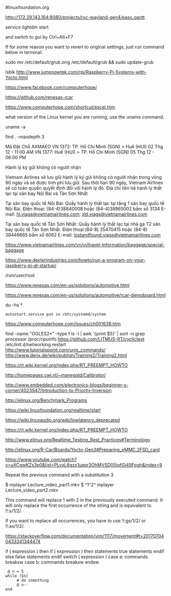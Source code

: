 #linuxfoundation.org

http://172.29.143.164:8080/projects/rvc-wayland-gen4/easy_gantt



service lightdm start

and switch to gui by Ctrl+Alt+F7

If for some reason you want to revert to original settings, just run command below in terminal:

sudo mv /etc/default/grub.orig /etc/default/grub && sudo update-grub

lsblk 
http://www.jumpnowtek.com/rpi/Raspberry-Pi-Systems-with-Yocto.html

https://www.facebook.com/computerhope/


https://github.com/renesas-rcar

https://www.computerhope.com/shortcut/excel.htm

what version of the Linux kernel you are running, use the uname command.

uname -a


find . -maxdepth 3

Mã Đặt Chỗ
AXMAEO
 VN 1372: TP. Hồ Chí Minh (SGN) > Huế (HUI)
 02 Thg 12 - 11:00 AM
  VN 1377: Huế (HUI) > TP. Hồ Chí Minh (SGN)
05 Thg 12 - 08:00 PM



Hành lý ký gửi không có người nhận

Vietnam Airlines sẽ lưu giữ hành lý ký gửi không có người nhận trong vòng 90 ngày và sẽ được tính phí lưu giữ. Sau thời hạn 90 ngày, Vietnam Airlines sẽ có toàn quyền quyết định đối với hành lý đó.
Địa chỉ liên hệ hành lý thất lạc tại sân bay Nội Bài và Tân Sơn Nhất

Tại sân bay quốc tế Nội Bài:
Quầy hành lý thất lạc tại tầng 1 sân bay quốc tế Nội Bài.
Điện thoại: (84-4)38840008 hoặc (84-4)38865002 bấm số 3134
E-mail: hl.viags@vietnamairlines.com; xld.viags@vietnamairlines.com

Tại sân bay quốc tế Tân Sơn Nhất:
Quầy hành lý thất lạc tại nhà ga T2 sân bay quốc tế Tân Sơn Nhất.
Điện thoại:(84-8) 35470415 hoặc (84-8) 38446665 bấm số 6062
E-mail: lostandfound.viags@vietnamairlines.com 

https://www.vietnamairlines.com/vn/vi/travel-information/baggage/special-baggage


https://www.dexterindustries.com/howto/run-a-program-on-your-raspberry-pi-at-startup/

/run/user/root

https://www.renesas.com/en-us/solutions/automotive.html

https://www.renesas.com/en-us/solutions/automotive/rcar-demoboard.html

du -hs *

 	autostart.service put in /etc/systemd/system

https://www.computerhope.com/issues/ch001638.htm


find -name "OGLES2*" -type f
ls -l | awk '{print $5}' | sort -n
grep processor /proc/cpuinfo
https://github.com/LITMUS-RT/cyclictest
/etc/init.d/networking restart
http://www.tutorialspoint.com/unix_commands/
http://www.denx.de/wiki/publish/Training2/Training2.html

https://rt.wiki.kernel.org/index.php/RT_PREEMPT_HOWTO

http://homepages.cwi.nl/~manegold/Calibrator/

http://www.embedded.com/electronics-blogs/beginner-s-corner/4023947/Introduction-to-Priority-Inversion

http://elinux.org/Benchmark_Programs

https://wiki.linuxfoundation.org/realtime/start

https://wiki.linuxaudio.org/wiki/lowlatency_deprecated

https://rt.wiki.kernel.org/index.php/RT_PREEMPT_HOWTO

http://www.elinux.org/Realtime_Testing_Best_Practices#Terminology

http://elinux.org/R-Car/Boards/Yocto-Gen3#Preparing_eMMC.2FSD_card

https://www.youtube.com/watch?v=uXCgwKZs3p0&list=PLyxL6gzx1uepr3OhMVSD05ipfGi49Fpgh&index=9

Repeat the previous command with a substitution
3

$ mplayer Lecture_video_part1.mkv
$ ^1^2^
mplayer Lecture_video_part2.mkv

This command will replace 1 with 2 in the previously executed command. It will only replace the first occurrence of the string and is equivalent to !!:s/1/2/.

If you want to replace all occurrences, you have to use !!:gs/1/2/ or !!:as/1/2/.

https://stackoverflow.com/documentation/vim/1117/movement#t=201707040433241344474

if ( expression ) then                    if ( expression ) then
         statements                                true statements
    endif                                     else
                                                   false statements
                                              endif
switch ( expression )
        case a:
               commands
               breaksw
        case b:
               commands
               breaksw
     endsw
     
     @ n = 5
    while ($n) 
         # do something
         @ n--
    end
